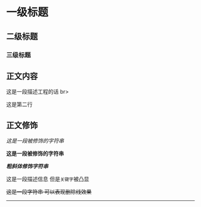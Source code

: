 # 一级标题
## 二级标题
### 三级标题


## 正文内容

这是一段描述工程的话 br>

这是第二行

## 正文修饰

*这是一段被修饰的字符串*


**这是一段被修饰的字符串**

***粗斜体修饰字符串***

这是一段描述信息 但是`关键字`被凸显

~~这是一段字符串 可以表现删除线效果~~

******
